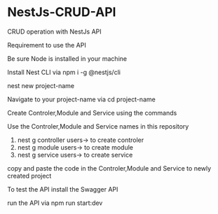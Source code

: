 # NestJs-CRUD-API
CRUD operation with NestJs API 

Requirement to use the API

Be sure Node is installed in your machine

Install Nest CLI via npm i -g @nestjs/cli

nest new project-name

Navigate to your project-name via cd project-name

Create Controler,Module and Service using the commands 

Use the Controler,Module and Service names in this repository
1. nest g controller users-> to create controler
2. nest g module users-> to create module
3. nest g service users-> to create service

copy and paste the code in the Controler,Module and Service to newly created project

To test the API install the Swagger API

run the API via npm run start:dev
